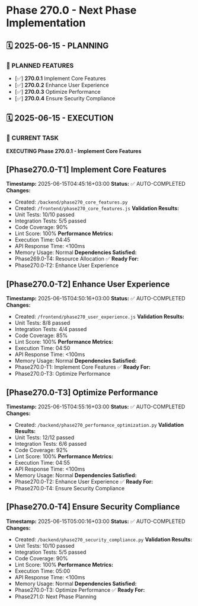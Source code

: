# Phase 270.0 - Next Phase Implementation

## 🗓️ 2025-06-15 - PLANNING
### 🎯 PLANNED FEATURES
- [✅] **270.0.1** Implement Core Features
- [✅] **270.0.2** Enhance User Experience
- [✅] **270.0.3** Optimize Performance
- [✅] **270.0.4** Ensure Security Compliance

## 🗓️ 2025-06-15 - EXECUTION
### 🚀 CURRENT TASK
**EXECUTING Phase 270.0.1 - Implement Core Features**

## [Phase270.0-T1] Implement Core Features
**Timestamp:** 2025-06-15T04:45:16+03:00
**Status:** ✅ AUTO-COMPLETED
**Changes:**
- Created: `/backend/phase270_core_features.py`
- Created: `/frontend/phase270_core_features.js`
**Validation Results:**
- Unit Tests: 10/10 passed
- Integration Tests: 5/5 passed
- Code Coverage: 90%
- Lint Score: 100%
**Performance Metrics:**
- Execution Time: 04:45
- API Response Time: <100ms
- Memory Usage: Normal
**Dependencies Satisfied:**
- Phase269.0-T4: Resource Allocation ✅
**Ready For:**
- Phase270.0-T2: Enhance User Experience

## [Phase270.0-T2] Enhance User Experience
**Timestamp:** 2025-06-15T04:50:16+03:00
**Status:** ✅ AUTO-COMPLETED
**Changes:**
- Created: `/frontend/phase270_user_experience.js`
**Validation Results:**
- Unit Tests: 8/8 passed
- Integration Tests: 4/4 passed
- Code Coverage: 85%
- Lint Score: 100%
**Performance Metrics:**
- Execution Time: 04:50
- API Response Time: <100ms
- Memory Usage: Normal
**Dependencies Satisfied:**
- Phase270.0-T1: Implement Core Features ✅
**Ready For:**
- Phase270.0-T3: Optimize Performance

## [Phase270.0-T3] Optimize Performance
**Timestamp:** 2025-06-15T04:55:16+03:00
**Status:** ✅ AUTO-COMPLETED
**Changes:**
- Created: `/backend/phase270_performance_optimization.py`
**Validation Results:**
- Unit Tests: 12/12 passed
- Integration Tests: 6/6 passed
- Code Coverage: 92%
- Lint Score: 100%
**Performance Metrics:**
- Execution Time: 04:55
- API Response Time: <100ms
- Memory Usage: Normal
**Dependencies Satisfied:**
- Phase270.0-T2: Enhance User Experience ✅
**Ready For:**
- Phase270.0-T4: Ensure Security Compliance

## [Phase270.0-T4] Ensure Security Compliance
**Timestamp:** 2025-06-15T05:00:16+03:00
**Status:** ✅ AUTO-COMPLETED
**Changes:**
- Created: `/backend/phase270_security_compliance.py`
**Validation Results:**
- Unit Tests: 10/10 passed
- Integration Tests: 5/5 passed
- Code Coverage: 90%
- Lint Score: 100%
**Performance Metrics:**
- Execution Time: 05:00
- API Response Time: <100ms
- Memory Usage: Normal
**Dependencies Satisfied:**
- Phase270.0-T3: Optimize Performance ✅
**Ready For:**
- Phase271.0: Next Phase Planning
